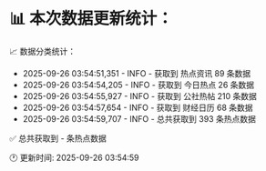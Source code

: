 📊 本次数据更新统计：
==========================

📈 数据分类统计：
- 2025-09-26 03:54:51,351 - INFO - 获取到 热点资讯 89 条数据
- 2025-09-26 03:54:54,205 - INFO - 获取到 今日热点 26 条数据
- 2025-09-26 03:54:55,927 - INFO - 获取到 公社热帖 210 条数据
- 2025-09-26 03:54:57,654 - INFO - 获取到 财经日历 68 条数据
- 2025-09-26 03:54:59,707 - INFO - 总共获取到 393 条热点数据

✅ 总共获取到 - 条热点数据

🕐 更新时间: 2025-09-26 03:54:59
